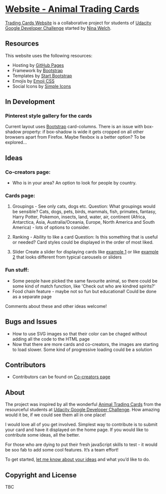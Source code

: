 # [Website - Animal Trading Cards](https://ninakwelch.github.io/trading-card-website/index.html#)

[Trading Cards Website](https://ninakwelch.github.io/trading-card-website/index.html#) is a collaborative project for students of [Udacity Google Developer Challenge](https://www.udacity.com/google-scholarships) started by [Nina Welch](https://github.com/NinaKWelch). 

## Resources

This website uses the following resources:
* Hosting by [GitHub Pages](https://pages.github.com/)
* Framework by [Bootstrap](https://github.com/twbs/bootstrap)
* Templates by [Start Bootstrap](https://github.com/BlackrockDigital/startbootstrap)
* Emojis by [Emoji CSS](https://afeld.github.io/emoji-css/)
* Social Icons by [Simple Icons](https://github.com/simple-icons/simple-icons )

## In Development

### Pinterest style gallery for the cards

Current layout uses [Bootstrap](https://getbootstrap.com/docs/4.0/components/card/) card-columns. 
There is an issue with box-shadow property: if box-shadow is wide it gets cropped on all other browsers apart from Firefox.
Maybe flexbox is a better option? To be explored...

## Ideas

### Co-creators page:

* Who is in your area? An option to look for people by country.

### Cards page:

1. Groupings - See only cats, dogs etc. 
Question: What groupings would be sensible? Cats, dogs, pets, birds, mammals, fish, primates, fantasy, Harry Potter, Pokemon, insects, land, water, air, continent (Africa, Antarctica, Asia, Australia/Oceania, Europe, North America and South America) - lots of options to consider.

2. Ranking - Ability to like a card
Question: Is this something that is useful or needed? Card styles could be displayed in the order of most liked.

3. Slider
Create a slider for displaying cards like [example 1](https://tympanus.net/Development/3DGallery/index.html) or like [example 2](http://www.maisengasse.at/home/) that looks different from typical carousels or sliders

### Fun stuff:

* Some people have picked the same favourite animal, so there could be some kind of match function, like 'Check out who are kindred spirits?'
* Food chain feature - maybe not so fun but educational! Could be done as a separate page

Comments about these and other ideas welcome!

## Bugs and Issues

* How to use SVG images so that their color can be chaged without adding all the code to the HTML page  
* Now that there are more cards and co-creators, the images are starting to load slower. Some kind of progressive loading could be a solution

## Contributors

* Contributors can be found on [Co-creators page](https://ninakwelch.github.io/trading-card-website/contributors.html)

## About

The project was inspired by all the wonderful [Animal Trading Cards](https://classroom.udacity.com/courses/ud304-emea/lessons/42d3d82e-6056-4162-9183-750d863c24f6/concepts/12cb8710-01aa-4c3f-9ed9-6c563cfddc7a) from the resourceful students at [Udacity Google Developer Challenge](https://www.udacity.com/google-scholarships). How amazing would it be, if we could see them all in one place!

I would love all of you get involved. Simplest way to contribute is to submit your card and have it displayed on the home page. If you would like to contribute some ideas, all the better.

For those who are dying to put their fresh javaScript skills to test - it would be soo fab to add some cool features. It’s a team effort!

To get started, [let me know about your ideas](https://discussions.udacity.com/t/paw-prints-new-shared-project-for-everyone-to-take-part-in/523110) and what you’d like to do.

## Copyright and License

TBC
